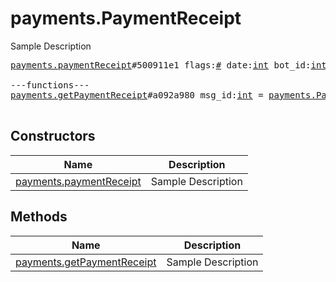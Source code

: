 # payments.PaymentReceipt

Sample Description

<pre>
<a href="../constructor/payments.paymentReceipt.md">payments.paymentReceipt</a>#500911e1 flags:<a href="../type/#.md">#</a> date:<a href="../type/int.md">int</a> bot_id:<a href="../type/int.md">int</a> invoice:<a href="../type/Invoice.md">Invoice</a> provider_id:<a href="../type/int.md">int</a> info:flags.0?<a href="../type/PaymentRequestedInfo.md">PaymentRequestedInfo</a> shipping:flags.1?<a href="../type/ShippingOption.md">ShippingOption</a> currency:<a href="../type/string.md">string</a> total_amount:<a href="../type/long.md">long</a> credentials_title:<a href="../type/string.md">string</a> users:Vector&lt;<a href="../type/User.md">User</a>&gt; = <a href="../type/payments.PaymentReceipt.md">payments.PaymentReceipt</a>;

---functions---
<a href="../method/payments.getPaymentReceipt.md">payments.getPaymentReceipt</a>#a092a980 msg_id:<a href="../type/int.md">int</a> = <a href="../type/payments.PaymentReceipt.md">payments.PaymentReceipt</a>;

</pre>

## Constructors

| Name | Description |
|------|-------------|
| [payments.paymentReceipt](../constructor/payments.paymentReceipt.md) | Sample Description |

## Methods

| Name | Description |
|------|-------------|
| [payments.getPaymentReceipt](../method/payments.getPaymentReceipt.md) | Sample Description |
